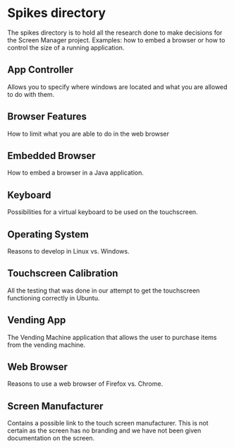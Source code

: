 # Spikes directory

The spikes directory is to hold all the research done to make decisions
for the Screen Manager project.  Examples: how to embed a browser or 
how to control the size of a running application.

## App Controller
Allows you to specify where windows are located and what you are allowed
to do with them.

## Browser Features
How to limit what you are able to do in the web browser

## Embedded Browser
How to embed a browser in a Java application.

## Keyboard
Possibilities for a virtual keyboard to be used on the touchscreen.

## Operating System
Reasons to develop in Linux vs. Windows.

## Touchscreen Calibration
All the testing that was done in our attempt to get the touchscreen
functioning correctly in Ubuntu.

## Vending App
The Vending Machine application that allows the user to purchase items
from the vending machine.

## Web Browser
Reasons to use a web browser of Firefox vs. Chrome.

## Screen Manufacturer
Contains a possible link to the touch screen manufacturer.
This is not certain as the screen has no branding and
we have not been given documentation on the screen.
